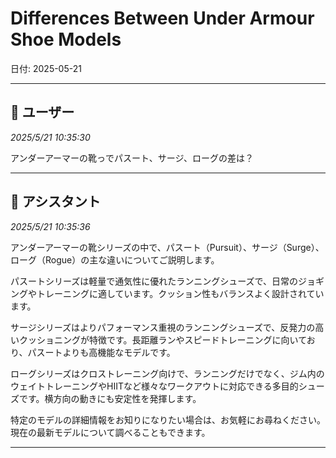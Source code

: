 # Differences Between Under Armour Shoe Models

日付: 2025-05-21

---

## 👤 ユーザー
*2025/5/21 10:35:30*

アンダーアーマーの靴っでパスート、サージ、ローグの差は？

---

## 🤖 アシスタント
*2025/5/21 10:35:36*

アンダーアーマーの靴シリーズの中で、パスート（Pursuit）、サージ（Surge）、ローグ（Rogue）の主な違いについてご説明します。

パスートシリーズは軽量で通気性に優れたランニングシューズで、日常のジョギングやトレーニングに適しています。クッション性もバランスよく設計されています。

サージシリーズはよりパフォーマンス重視のランニングシューズで、反発力の高いクッショニングが特徴です。長距離ランやスピードトレーニングに向いており、パスートよりも高機能なモデルです。

ローグシリーズはクロストレーニング向けで、ランニングだけでなく、ジム内のウェイトトレーニングやHIITなど様々なワークアウトに対応できる多目的シューズです。横方向の動きにも安定性を発揮します。

特定のモデルの詳細情報をお知りになりたい場合は、お気軽にお尋ねください。現在の最新モデルについて調べることもできます。

---

